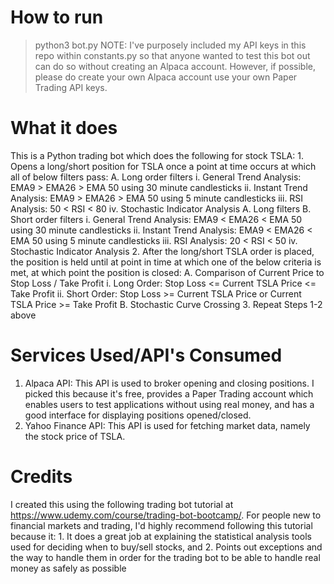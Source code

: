 # How to run

> python3 bot.py
NOTE: I've purposely included my API keys in this repo within constants.py so that anyone wanted to test this bot out can do so without creating an Alpaca account. However, if possible, please do create your own Alpaca account use your own Paper Trading API keys. 
# What it does

This is a Python trading bot which does the following for stock TSLA:
    1. Opens a long/short position for TSLA once a point at time occurs at which all of below filters pass:
        A. Long order filters
            i. General Trend Analysis: EMA9 > EMA26 > EMA 50 using 30 minute candlesticks
            ii. Instant Trend Analysis: EMA9 > EMA26 > EMA 50 using 5 minute candlesticks
            iii. RSI Analysis: 50 < RSI < 80
            iv. Stochastic Indicator Analysis
                A. Long filters
        B. Short order filters
            i. General Trend Analysis: EMA9 < EMA26 < EMA 50 using 30 minute candlesticks
            ii. Instant Trend Analysis: EMA9 < EMA26 < EMA 50 using 5 minute candlesticks
            iii. RSI Analysis: 20 < RSI < 50
            iv. Stochastic Indicator Analysis
    2. After the long/short TSLA order is placed, the position is held until at point in time at which one of the below criteria is met, at which point the position is closed:
        A. Comparison of Current Price to Stop Loss / Take Profit
            i. Long Order: Stop Loss <= Current TSLA Price <= Take Profit 
            ii. Short Order: Stop Loss >= Current TSLA Price or Current TSLA Price >= Take Profit 
        B. Stochastic Curve Crossing
    3. Repeat Steps 1-2 above
# Services Used/API's Consumed

1. Alpaca API: This API is used to broker opening and closing positions. I picked this because it's free, provides a Paper Trading account which enables users to test applications without using real money, and has a good interface for displaying positions opened/closed.
2. Yahoo Finance API: This API is used for fetching market data, namely the stock price of TSLA.
# Credits

I created this using the following trading bot tutorial at https://www.udemy.com/course/trading-bot-bootcamp/. For people new to financial markets and trading, I'd highly recommend following this tutorial because it:
    1. It does a great job at explaining the statistical analysis tools used for deciding when to buy/sell stocks, and 
    2. Points out exceptions and the way to handle them in order for the trading bot to be able to handle real money as safely as possible


        
